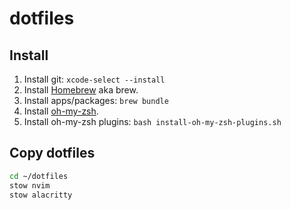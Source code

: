 # dotfiles

## Install

1. Install git: `xcode-select --install`
2. Install [Homebrew](https://brew.sh/) aka brew.
3. Install apps/packages: `brew bundle`
4. Install [oh-my-zsh](https://ohmyz.sh/#install).
5. Install oh-my-zsh plugins: `bash install-oh-my-zsh-plugins.sh`

## Copy dotfiles
```bash
cd ~/dotfiles
stow nvim
stow alacritty
```
